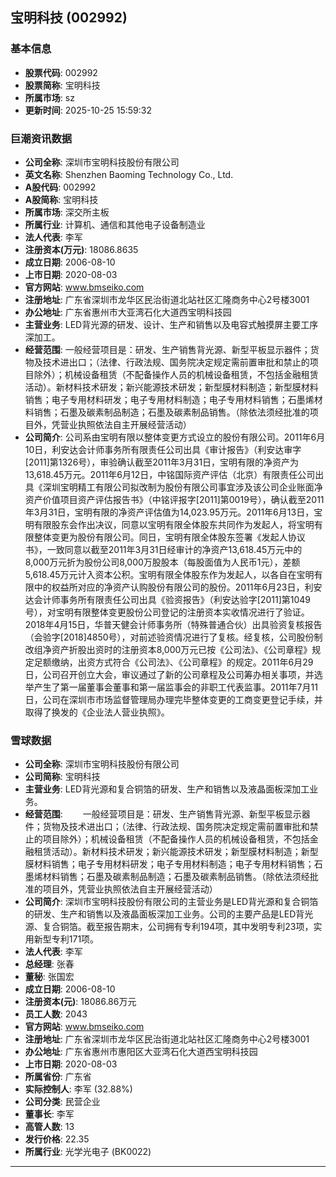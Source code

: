 ## 宝明科技 (002992)

### 基本信息

- **股票代码**: 002992
- **股票简称**: 宝明科技
- **所属市场**: sz
- **更新时间**: 2025-10-25 15:59:32

### 巨潮资讯数据

- **公司全称**: 深圳市宝明科技股份有限公司
- **英文名称**: Shenzhen Baoming Technology Co., Ltd.
- **A股代码**: 002992
- **A股简称**: 宝明科技
- **所属市场**: 深交所主板
- **所属行业**: 计算机、通信和其他电子设备制造业
- **法人代表**: 李军
- **注册资本(万元)**: 18086.8635
- **成立日期**: 2006-08-10
- **上市日期**: 2020-08-03
- **官方网站**: www.bmseiko.com
- **注册地址**: 广东省深圳市龙华区民治街道北站社区汇隆商务中心2号楼3001
- **办公地址**: 广东省惠州市大亚湾石化大道西宝明科技园
- **主营业务**: LED背光源的研发、设计、生产和销售以及电容式触摸屏主要工序深加工。
- **经营范围**: 一般经营项目是：研发、生产销售背光源、新型平板显示器件；货物及技术进出口；（法律、行政法规、国务院决定规定需前置审批和禁止的项目除外）；机械设备租赁（不配备操作人员的机械设备租赁，不包括金融租赁活动）。新材料技术研发；新兴能源技术研发；新型膜材料制造；新型膜材料销售；电子专用材料研发；电子专用材料制造；电子专用材料销售；石墨烯材料销售；石墨及碳素制品制造；石墨及碳素制品销售。（除依法须经批准的项目外，凭营业执照依法自主开展经营活动）
- **公司简介**: 公司系由宝明有限以整体变更方式设立的股份有限公司。2011年6月10日，利安达会计师事务所有限责任公司出具《审计报告》（利安达审字[2011]第1326号），审验确认截至2011年3月31日，宝明有限的净资产为13,618.45万元。2011年6月12日，中铭国际资产评估（北京）有限责任公司出具《深圳宝明精工有限公司拟改制为股份有限公司事宜涉及该公司企业账面净资产价值项目资产评估报告书》（中铭评报字[2011]第0019号），确认截至2011年3月31日，宝明有限的净资产评估值为14,023.95万元。2011年6月13日，宝明有限股东会作出决议，同意以宝明有限全体股东共同作为发起人，将宝明有限整体变更为股份有限公司。同日，宝明有限全体股东签署《发起人协议书》，一致同意以截至2011年3月31日经审计的净资产13,618.45万元中的8,000万元折为股份公司8,000万股股本（每股面值为人民币1元），差额5,618.45万元计入资本公积。宝明有限全体股东作为发起人，以各自在宝明有限中的权益所对应的净资产认购股份有限公司的股份。2011年6月23日，利安达会计师事务所有限责任公司出具《验资报告》（利安达验字[2011]第1049号），对宝明有限整体变更股份公司登记的注册资本实收情况进行了验证。2018年4月15日，华普天健会计师事务所（特殊普通合伙）出具验资复核报告（会验字[2018]4850号），对前述验资情况进行了复核。经复核，公司股份制改组净资产折股出资时的注册资本8,000万元已按《公司法》、《公司章程》规定足额缴纳，出资方式符合《公司法》、《公司章程》的规定。2011年6月29日，公司召开创立大会，审议通过了新的公司章程及公司筹办相关事项，并选举产生了第一届董事会董事和第一届监事会的非职工代表监事。2011年7月11日，公司在深圳市市场监督管理局办理完毕整体变更的工商变更登记手续，并取得了换发的《企业法人营业执照》。

### 雪球数据

- **公司全称**: 深圳市宝明科技股份有限公司
- **公司简称**: 宝明科技
- **主营业务**: LED背光源和复合铜箔的研发、生产和销售以及液晶面板深加工业务。
- **经营范围**: 　　一般经营项目是：研发、生产销售背光源、新型平板显示器件；货物及技术进出口；（法律、行政法规、国务院决定规定需前置审批和禁止的项目除外）；机械设备租赁（不配备操作人员的机械设备租赁，不包括金融租赁活动）。新材料技术研发；新兴能源技术研发；新型膜材料制造；新型膜材料销售；电子专用材料研发；电子专用材料制造；电子专用材料销售；石墨烯材料销售；石墨及碳素制品制造；石墨及碳素制品销售。（除依法须经批准的项目外，凭营业执照依法自主开展经营活动）
- **公司简介**: 深圳市宝明科技股份有限公司的主营业务是LED背光源和复合铜箔的研发、生产和销售以及液晶面板深加工业务。公司的主要产品是LED背光源、复合铜箔。截至报告期末，公司拥有专利194项，其中发明专利23项，实用新型专利171项。
- **法人代表**: 李军
- **总经理**: 张春
- **董秘**: 张国宏
- **成立日期**: 2006-08-10
- **注册资本(元)**: 18086.86万元
- **员工人数**: 2043
- **官方网站**: www.bmseiko.com
- **注册地址**: 广东省深圳市龙华区民治街道北站社区汇隆商务中心2号楼3001
- **办公地址**: 广东省惠州市惠阳区大亚湾石化大道西宝明科技园
- **上市日期**: 2020-08-03
- **所属省份**: 广东省
- **实际控制人**: 李军 (32.88%)
- **公司分类**: 民营企业
- **董事长**: 李军
- **高管人数**: 13
- **发行价格**: 22.35
- **所属行业**: 光学光电子 (BK0022)

---